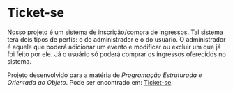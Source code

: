 # Ticket-se
Nosso projeto é um sistema de inscrição/compra de ingressos. Tal sistema terá dois tipos de perfis: o do administrador e o do usuário.
O administrador é aquele que poderá adicionar um evento e modificar ou excluir um que já foi feito por ele. Já o usuário só poderá
comprar os ingressos oferecidos no sistema.

Projeto desenvolvido para a matéria de *Programação Estruturada e Orientada ao Objeto*. Pode ser encontrado em:
[Ticket-se](https://github.com/letyciap/PEOO---Ticket-se).
